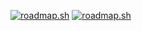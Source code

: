 [![roadmap.sh](https://roadmap.sh/card/wide/6762cb028fe51199daf3fe8e?variant=dark)](https://roadmap.sh)
<a href="https://roadmap.sh"><img src="https://roadmap.sh/card/wide/6762cb028fe51199daf3fe8e?variant=dark" alt="roadmap.sh"/></a>

<!---
Mohammed-Hafeez-99/Mohammed-Hafeez-99 is a ✨ special ✨ repository because its `README.md` (this file) appears on your GitHub profile.
You can click the Preview link to take a look at your changes.
--->
